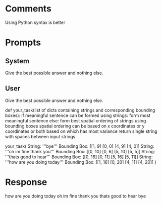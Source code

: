 # Comments
Using Python syntax is better

# Prompts
## System
Give the best possible answer and nothing else.
## User
Give the best possible answer and nothing else.

def your_task(list of dicts containing strings and corresponding bounding boxes):
    if meaningful sentence can be formed using strings:
        form most meaningful sentence
    else:
        form best spatial ordering of strings using bounding boxes
        spatial ordering can be based on x coordinates or y coordinates or both based on which has most variance
    return single string with spaces between input strings

your_task(
    String: '''bye''' Bounding Box: [[1, 9] [0, 0] [4, 9] [4, 0]]
    String: '''oh im fine thank you''' Bounding Box: [[0, 10] [0, 6] [5, 10] [5, 5]]
    String: '''thats good to hear''' Bounding Box: [[0, 16] [0, 11] [5, 16] [5, 11]]
    String: '''how are you doing today''' Bounding Box: [[1, 16] [0, 20] [4, 11] [4, 20]]
)

# Response
how are you doing today oh im fine thank you thats good to hear bye
